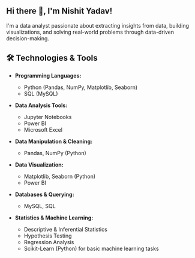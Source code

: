 ## Hi there 👋, I'm Nishit Yadav!
I'm a data analyst passionate about extracting insights from data, building visualizations, and solving real-world problems through data-driven decision-making.
## 🛠️ Technologies & Tools
- **Programming Languages:**
  - Python (Pandas, NumPy, Matplotlib, Seaborn)
  - SQL (MySQL)
 
- **Data Analysis Tools:**
  - Jupyter Notebooks
  - Power BI
  - Microsoft Excel
    
- **Data Manipulation & Cleaning:**
  - Pandas, NumPy (Python)

- **Data Visualization:**
  - Matplotlib, Seaborn (Python)
  - Power BI

- **Databases & Querying:**
  - MySQL, SQL
 
- **Statistics & Machine Learning:**
  - Descriptive & Inferential Statistics
  - Hypothesis Testing
  - Regression Analysis
  - Scikit-Learn (Python) for basic machine learning tasks
 




<!---
yadavnishit/yadavnishit is a ✨ special ✨ repository because its `README.md` (this file) appears on your GitHub profile.
You can click the Preview link to take a look at your changes.
--->
